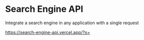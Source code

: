 # Search Engine API
Integrate a search engine in any application with a single request

https://search-engine-api.vercel.app/?s=
